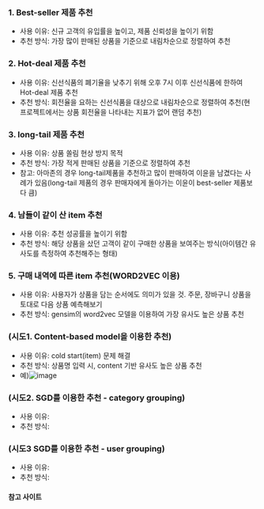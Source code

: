 ### 1. Best-seller 제품 추천
* 사용 이유: 신규 고객의 유입률을 높이고, 제품 신뢰성을 높이기 위함
* 추천 방식: 가장 많이 판매된 상품을 기준으로 내림차순으로 정렬하여 추천

### 2. Hot-deal 제품 추천
* 사용 이유: 신선식품의 폐기율을 낮추기 위해 오후 7시 이후 신선식품에 한하여 Hot-deal 제품 추천
* 추천 방식: 회전율을 요하는 신선식품을 대상으로 내림차순으로 정렬하여 추천(현 프로젝트에서는 상품 회전율을 나타내는 지표가 없어 랜덤 추천)

### 3. long-tail 제품 추천
* 사용 이유: 상품 쏠림 현상 방지 목적
* 추천 방식: 가장 적게 판매된 상품을 기준으로 정렬하여 추천
* 참고: 아마존의 경우 long-tail제품을 추천하고 많이 판매하여 이윤을 남겼다는 사례가 있음(long-tail 제품의 경우 판매자에게 돌아가는 이윤이 best-seller 제품보다 큼)

### 4. 남들이 같이 산 item 추천
* 사용 이유: 추천 성공률을 높이기 위함
* 추천 방식: 해당 상품을 샀던 고객이 같이 구매한 상품을 보여주는 방식(아이템간 유사도를 측정하여 추천해주는 형태)

### 5. 구매 내역에 따른 item 추천(WORD2VEC 이용)
* 사용 이유: 사용자가 상품을 담는 순서에도 의미가 있을 것. 주문, 장바구니 상품을 토대로 다음 상품 예측해보기
* 추천 방식: gensim의 word2vec 모델을 이용하여 가장 유사도 높은 상품 추천

### (시도1. Content-based model을 이용한 추천)
* 사용 이유: cold start(item) 문제 해결
* 추천 방식: 상품명 입력 시, content 기반 유사도 높은 상품 추천
* 예)![image](https://user-images.githubusercontent.com/102525066/191288012-54eb64cc-e44c-4013-b11e-b3a9da55e8aa.png)


### (시도2. SGD를 이용한 추천 - category grouping)
* 사용 이유: 
* 추천 방식: 

### (시도3 SGD를 이용한 추천 - user grouping)
* 사용 이유: 
* 추천 방식: 

#### 참고 사이트
